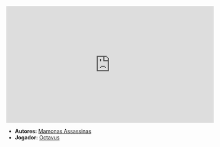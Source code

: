 <iframe width="560" height="315" src="https://www.youtube.com/embed/OR6TOqfPcvE?si=HlhFyz_FnTfuTqdb" title="YouTube video player" frameborder="0" allow="accelerometer; autoplay; clipboard-write; encrypted-media; gyroscope; picture-in-picture; web-share" referrerpolicy="strict-origin-when-cross-origin" allowfullscreen></iframe>

- **Autores:** [Mamonas Assassinas](content/Autores/Mamonas%20Assassinas.md)
- **Jogador:** [Octavus](content/Jogadores/Octavus.md)